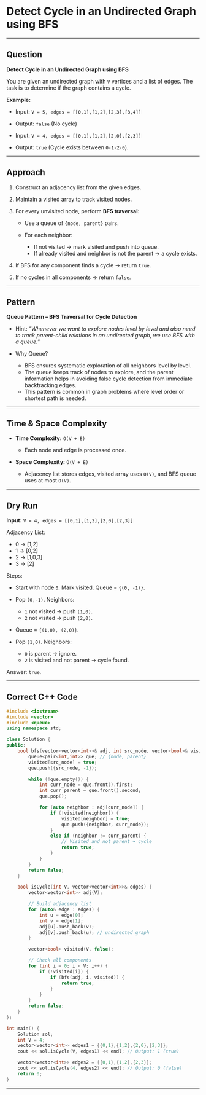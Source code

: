 # Detect Cycle in an Undirected Graph using BFS

---

## Question

**Detect Cycle in an Undirected Graph using BFS**

You are given an undirected graph with `V` vertices and a list of edges. The task is to determine if the graph contains a cycle.

**Example:**

* Input: `V = 5, edges = [[0,1],[1,2],[2,3],[3,4]]`

* Output: `false` (No cycle)

* Input: `V = 4, edges = [[0,1],[1,2],[2,0],[2,3]]`

* Output: `true` (Cycle exists between `0-1-2-0`).

---

## Approach

1. Construct an adjacency list from the given edges.
2. Maintain a visited array to track visited nodes.
3. For every unvisited node, perform **BFS traversal**:

   * Use a queue of `{node, parent}` pairs.
   * For each neighbor:

     * If not visited → mark visited and push into queue.
     * If already visited and neighbor is not the parent → a cycle exists.
4. If BFS for any component finds a cycle → return `true`.
5. If no cycles in all components → return `false`.

---

## Pattern

**Queue Pattern – BFS Traversal for Cycle Detection**

* Hint: *"Whenever we want to explore nodes level by level and also need to track parent-child relations in an undirected graph, we use BFS with a queue."*
* Why Queue?

  * BFS ensures systematic exploration of all neighbors level by level.
  * The queue keeps track of nodes to explore, and the parent information helps in avoiding false cycle detection from immediate backtracking edges.
  * This pattern is common in graph problems where level order or shortest path is needed.

---

## Time & Space Complexity

* **Time Complexity:** `O(V + E)`

  * Each node and edge is processed once.
* **Space Complexity:** `O(V + E)`

  * Adjacency list stores edges, visited array uses `O(V)`, and BFS queue uses at most `O(V)`.

---

## Dry Run

**Input:**
`V = 4, edges = [[0,1],[1,2],[2,0],[2,3]]`

Adjacency List:

* 0 → \[1,2]
* 1 → \[0,2]
* 2 → \[1,0,3]
* 3 → \[2]

Steps:

* Start with node `0`. Mark visited. Queue = `{(0, -1)}`.
* Pop `(0,-1)`. Neighbors:

  * `1` not visited → push `(1,0)`.
  * `2` not visited → push `(2,0)`.
* Queue = `{(1,0), (2,0)}`.
* Pop `(1,0)`. Neighbors:

  * `0` is parent → ignore.
  * `2` is visited and not parent → cycle found.

Answer: `true`.

---

## Correct C++ Code

```cpp
#include <iostream>
#include <vector>
#include <queue>
using namespace std;

class Solution {
public:
    bool bfs(vector<vector<int>>& adj, int src_node, vector<bool>& visited) {
        queue<pair<int,int>> que; // {node, parent}
        visited[src_node] = true;
        que.push({src_node, -1});

        while (!que.empty()) {
            int curr_node = que.front().first;
            int curr_parent = que.front().second;
            que.pop();

            for (auto neighbor : adj[curr_node]) {
                if (!visited[neighbor]) {
                    visited[neighbor] = true;
                    que.push({neighbor, curr_node});
                }
                else if (neighbor != curr_parent) {
                    // Visited and not parent → cycle
                    return true;
                }
            }
        }
        return false;
    }

    bool isCycle(int V, vector<vector<int>>& edges) {
        vector<vector<int>> adj(V);

        // Build adjacency list
        for (auto& edge : edges) {
            int u = edge[0];
            int v = edge[1];
            adj[u].push_back(v);
            adj[v].push_back(u); // undirected graph
        }

        vector<bool> visited(V, false);

        // Check all components
        for (int i = 0; i < V; i++) {
            if (!visited[i]) {
                if (bfs(adj, i, visited)) {
                    return true;
                }
            }
        }
        return false;
    }
};

int main() {
    Solution sol;
    int V = 4;
    vector<vector<int>> edges1 = {{0,1},{1,2},{2,0},{2,3}};
    cout << sol.isCycle(V, edges1) << endl; // Output: 1 (true)

    vector<vector<int>> edges2 = {{0,1},{1,2},{2,3}};
    cout << sol.isCycle(4, edges2) << endl; // Output: 0 (false)
    return 0;
}
```

---
